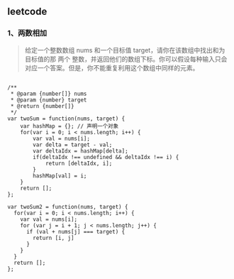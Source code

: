 ## leetcode

### 1、两数相加

> 给定一个整数数组 nums 和一个目标值 target，请你在该数组中找出和为目标值的那 两个 整数，并返回他们的数组下标。你可以假设每种输入只会对应一个答案。但是，你不能重复利用这个数组中同样的元素。

```

/**
 * @param {number[]} nums
 * @param {number} target
 * @return {number[]}
 */
var twoSum = function(nums, target) {
    var hashMap = {}; // 声明一个对象
    for(var i = 0; i < nums.length; i++) {
        var val = nums[i];
        var delta = target - val;
        var deltaIdx = hashMap[delta];
        if(deltaIdx !== undefined && deltaIdx !== i) {
            return [deltaIdx, i];
        }
        hashMap[val] = i;
    }
    return [];
};

var twoSum2 = function(nums, target) {
  for(var i = 0; i < nums.length; i++) {
    var val = nums[i];
    for (var j = i + 1; j < nums.length; j++) {
      if (val + nums[j] === target) {
        return [i, j]
      }
    }
  }
  return [];
};

```